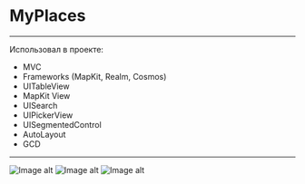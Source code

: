 # MyPlaces

 
 ---
 Использовал в проекте:

* MVC
* Frameworks (MapKit, Realm, Cosmos) 
* UITableView
* MapKit View
* UISearch
* UIPickerView
* UISegmentedControl
* AutoLayout
* GCD

---
![Image alt]()
![Image alt]()
![Image alt]()
